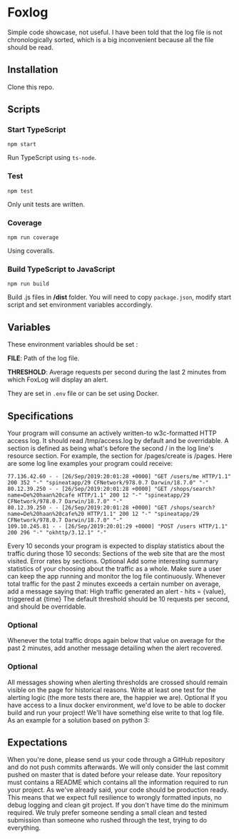 # Foxlog
Simple code showcase, not useful. I have been told that the log file is not chronologically sorted, which is a big inconvenient because all the file should be read.
## Installation
Clone this repo.
## Scripts

### Start TypeScript
`npm start`

Run TypeScript using `ts-node`.

### Test
`npm test`

Only unit tests are written.

### Coverage
`npm run coverage`

Using coveralls.

### Build TypeScript to JavaScript
`npm run build`

Build .js files in **/dist** folder. You will need to copy `package.json`, modify start script and set environment variables accordingly.

## Variables
These environment variables should be set :

**FILE**: Path of the log file.

**THRESHOLD**: Average requests per second during the last 2 minutes from which FoxLog will display an alert.

They are set in `.env` file or can be set using Docker.

## Specifications
Your program will consume an actively written-to w3c-formatted HTTP access log.
It should read /tmp/access.log by default and be overridable.
A section is defined as being what's before the second / in the log line's resource section. For example, the section for /pages/create is /pages.
Here are some log line examples your program could receive:
```
77.136.42.60 - - [26/Sep/2019:20:01:28 +0000] "GET /users/me HTTP/1.1" 200 352 "-" "spineatapp/29 CFNetwork/978.0.7 Darwin/18.7.0" "-"
80.12.39.250 - - [26/Sep/2019:20:01:28 +0000] "GET /shops/search?name=De%20haan%20cafe HTTP/1.1" 200 12 "-" "spineatapp/29 CFNetwork/978.0.7 Darwin/18.7.0" "-"
80.12.39.250 - - [26/Sep/2019:20:01:28 +0000] "GET /shops/search?name=De%20haan%20cafe%20 HTTP/1.1" 200 12 "-" "spineatapp/29 CFNetwork/978.0.7 Darwin/18.7.0" "-"
109.10.245.81 - - [26/Sep/2019:20:01:29 +0000] "POST /users HTTP/1.1" 200 296 "-" "okhttp/3.12.1" "-"
```
Every 10 seconds your program is expected to display statistics about the traffic during those 10 seconds:
Sections of the web site that are the most visited.
Error rates by sections.
Optional
Add some interesting summary statistics of your choosing about the traffic as a whole.
Make sure a user can keep the app running and monitor the log file continuously.
Whenever total traffic for the past 2 minutes exceeds a certain number on average, add a message saying that:
High traffic generated an alert - hits = {value}, triggered at {time}
The default threshold should be 10 requests per second, and should be overridable.
### Optional
Whenever the total traffic drops again below that value on average for the past 2 minutes, add another message detailing when the alert recovered.

### Optional
All messages showing when alerting thresholds are crossed should remain visible on the page for historical reasons.
Write at least one test for the alerting logic (the more tests there are, the happier we are).
Optional
If you have access to a linux docker environment, we'd love to be able to docker build and run your project! We'll have something else write to that log file.
As an example for a solution based on python 3:
 
## Expectations
When you're done, please send us your code through a GitHub repository and do not push commits afterwards.
We will only consider the last commit pushed on master that is dated before your release date.
Your repository must contains a README which contains all the information required to run your project.
As we've already said, your code should be production ready. This means that we expect full resilience to wrongly formatted inputs, no debug logging and clean git project.
If you don't have time do the minimum required. We truly prefer someone sending a small clean and tested submission than someone who rushed through the test, trying to do everything.
